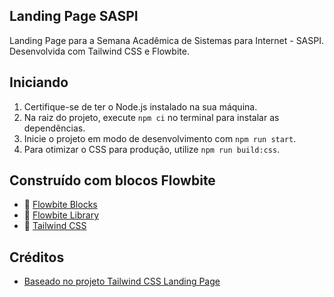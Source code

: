 ## Landing Page SASPI

Landing Page para a Semana Acadêmica de Sistemas para Internet - SASPI. Desenvolvida com Tailwind CSS e Flowbite.

## Iniciando

1. Certifique-se de ter o Node.js instalado na sua máquina.
2. Na raiz do projeto, execute `npm ci` no terminal para instalar as dependências.
3. Inicie o projeto em modo de desenvolvimento com `npm run start`.
4. Para otimizar o CSS para produção, utilize `npm run build:css`.


## Construído com blocos Flowbite

- 🔗 [Flowbite Blocks](https://flowbite.com/blocks/)
- 🔗 [Flowbite Library](https://flowbite.com/docs/getting-started/introduction/)
- 🔗 [Tailwind CSS](https://tailwindcss.com/)


## Créditos

- [Baseado no projeto Tailwind CSS Landing Page](https://github.com/themesberg/tailwind-landing-page)
